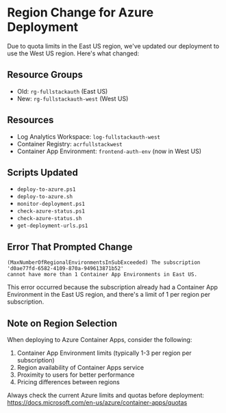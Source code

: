 # Region Change for Azure Deployment

Due to quota limits in the East US region, we've updated our deployment to use the West US region. Here's what changed:

## Resource Groups
- Old: `rg-fullstackauth` (East US)
- New: `rg-fullstackauth-west` (West US)

## Resources
- Log Analytics Workspace: `log-fullstackauth-west`
- Container Registry: `acrfullstackwest`
- Container App Environment: `frontend-auth-env` (now in West US)

## Scripts Updated
- `deploy-to-azure.ps1`
- `deploy-to-azure.sh`
- `monitor-deployment.ps1`
- `check-azure-status.ps1`
- `check-azure-status.sh`
- `get-deployment-urls.ps1`

## Error That Prompted Change
```
(MaxNumberOfRegionalEnvironmentsInSubExceeded) The subscription 'd0ae77fd-6582-4109-870a-949613871b52' 
cannot have more than 1 Container App Environments in East US.
```

This error occurred because the subscription already had a Container App Environment in the East US region, and there's a limit of 1 per region per subscription.

## Note on Region Selection
When deploying to Azure Container Apps, consider the following:

1. Container App Environment limits (typically 1-3 per region per subscription)
2. Region availability of Container Apps service
3. Proximity to users for better performance
4. Pricing differences between regions

Always check the current Azure limits and quotas before deployment: https://docs.microsoft.com/en-us/azure/container-apps/quotas
